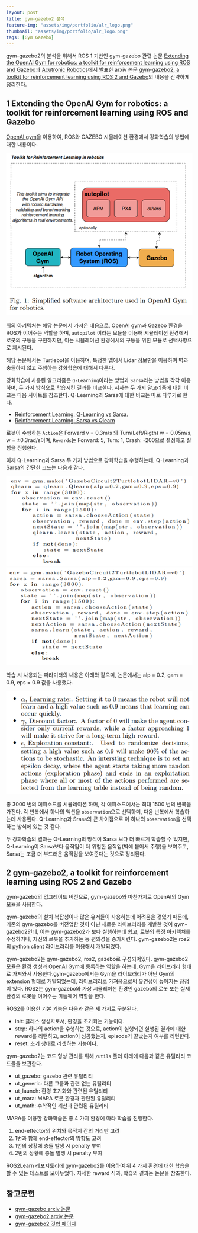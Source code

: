 ```yaml
---
layout: post
title: gym-gazebo2 분석
feature-img: "assets/img/portfolio/alr_logo.png"
thumbnail: "assets/img/portfolio/alr_logo.png"
tags: [Gym Gazebo]
---
```


gym-gazebo2의 분석을 위해서 ROS 1 기반인 gym-gazebo 관련 논문 [Extending the OpenAI Gym for robotics: a toolkit for reinforcement learning using ROS and Gazebo](https://arxiv.org/pdf/1608.05742.pdf)과 [Acutronic Robotics](https://acutronicrobotics.com/)에서 발표한 arxiv 논문 [gym-gazebo2, a toolkit for reinforcement learning using ROS 2 and Gazebo](https://arxiv.org/pdf/1903.06278.pdf)의 내용을 간략하게 정리한다.

## 1 Extending the OpenAI Gym for robotics: a toolkit for reinforcement learning using ROS and Gazebo

[OpenAI gym](https://www.gymlibrary.dev/)을 이용하여, ROS와 GAZEBO 시뮬레이션 환경에서 강화학습의 방법에 대한 내용이다.

<img src="/assets/img/posts/230304_gym_gazebo_architecture.png">

위의 아키텍처는 해당 논문에서 가져온 내용으로, OpenAI gym과 Gazebo 환경을 ROS가 이어주는 역할을 하며, `autopilot` 이라는 모듈을 이용해 시뮬레이션 환경에서 로봇의 구동을 구현하지만, 이는 시뮬레이션 환경에서의 구동을 위한 모듈로 선택사항으로 제시된다.

해당 논문에서는 Turtlebot을 이용하며, 특정한 맵에서 Lidar 정보만을 이용하여 벽과 충돌하지 않고 주행하는 강화학습에 대해서 다룬다.

강화학습에 사용된 알고리즘은 `Q-Learning`이라는 방법과 `Sarsa`라는 방법을 각각 이용하며, 두 가지 방식으로 학습시킨 결과를 비교한다. 저자는 두 가지 알고리즘에 대한 비교는 다음 사이트를 참조한다. Q-Learning과 Sarsa에 대한 비교는 따로 다루기로 한다.

* [Reinforcement Learning: Q-Learning vs Sarsa.](http://www.cse.unsw.edu.au/~cs9417ml/RL1/algorithms.html)
* [Reinforcement Learning: Sarsa vs Qlearn](https://studywolf.wordpress.com/2013/07/01/reinforcement-learning-sarsa-vs-q-learning/)

로봇이 수행하는 `Action`은 Forward v = 0.3m/s 와 Turn(Left/Rigth) w = 0.05m/s, w = $\pm$0.3rad/s이며, `Rewards`는 Forward: 5, Turn: 1, Crash: -200으로 설정하고 실험을 진행한다.

이제 Q-Learning과 Sarsa 두 가지 방법으로 강화학습을 수행하는데, Q-Learning과 Sarsa의 간단한 코드는 다음과 같다.

<img src="/assets/img/posts/230304_gym_gazebo_qlearning.png">
<img src="/assets/img/posts/230304_gym_gazebo_sarsa.png">

학습 시 사용되는 파라미터의 내용은 아래와 같으며, 논문에서는 alp = 0.2, gam = 0.9, eps = 0.9 값을 사용했다.

<img src="/assets/img/posts/230304_gym_gazebo_learning_parameters.png">

총 3000 번의 에피소드를 시뮬레이션 하며, 각 에피소드에서는 최대 1500 번의 반복을 가진다. 각 반복에서 하나의 액션을 `observation`으로 선택하며, 다음 반복에서 학습하는데 사용된다. Q-Learning과 Srasa의 큰 차이점으로 이 하나의 `observation`을 선택하는 방식에 있는 것 같다.

두 강화학습의 결과는 Q-Learning의 방식이 Sarsa 보다 더 빠르게 학습할 수 있지만, Q-Learning이 Sarsa보다 움직임이 더 위험한 움직임(벽에 붙어서 주행)을 보여주고, Sarsa는 조금 더 부드러운 움직임을 보여준다는 것으로 정리된다.

## 2 gym-gazebo2, a toolkit for reinforcement learning using ROS 2 and Gazebo

gym-gazebo의 업그레이드 버전으로, gym-gazebo와 마찬가지로 OpenAI의 Gym 모듈을 사용한다.

gym-gazebo의 설치 복잡성이나 많은 유저들이 사용하는데 어려움을 겪었기 때문에, 기존의 gym-gazebo를 버전업한 것이 아닌 새로운 라이브러리를 개발한 것이 gym-gazebo2인데, 이는 gym-gazebo2가 보다 실행하는데 쉽고, 로봇의 특정 아키텍처를 수정하거나, 자신의 로봇을 추가하는 등 편의성을 증가시킨다. gym-gazebo2는 ros2의 python client 라이브러리를 이용해서 개발되었다.

gym-gazebo2는 gym-gazebo2, ros2, gazebo로 구성되어있다. gym-gazebo2 모듈은 환경 생성과 OpenAI Gym에 등록하는 역할을 하는데, Gym을 라이브러리 형태로 가져와서 사용한다.gym-gazebo에서는 Gym을 라이브러리가 아닌 Gym의 extension 형태로 개발되었는데, 라이브러리로 가져옴으로써 유연성이 높아지는 장점이 있다. ROS2는 gym-gazebo와 가상 시뮬레이션 환경인 gazebo의 로봇 또는 실제 환경의 로봇을 이어주는 미들웨어 역할을 한다.

ROS2를 이용한 기본 기능은 다음과 같은 세 가지로 구분된다.
- init: 클래스 생성자로서, 환경을 초기화는 기능이다. 
- step: 하나의 action을 수행하는 것으로, action이 실행되면 실행된 결과에 대한 reward를 리턴하고, action이 성공했는지, episode가 끝났는지 여부를 리턴한다.
- reset: 초기 상태로 리셋하는 기능이다.

gym-gazebo2는 코드 형상 관리를 위해 `/utils` 폴더 아래에 다음과 같은 유틸리티 코드들을 보관한다.
- ut_gazebo: gazebo 관련 유틸리티
- ut_generic: 다른 그룹과 관련 없는 유틸리티
- ut_launch: 환경 초기화와 관련된 유틸리티
- ut_mara: MARA 로봇 환경과 관련된 유틸리티
- ut_math: 수학적인 계산과 관련된 유틸리티

MARA를 이용한 강화학습은 총 4 가지 환경에 따라 학습을 진행한다.
1. end-effector의 위치와 목적지 간의 거리만 고려
2. 1번과 함께 end-effector의 방향도 고려
3. 1번의 상황에 충돌 발생 시 penalty 부여
4. 2번의 상황에 충돌 발생 시 penalty 부여

ROS2Learn 레포지토리에 gym-gazebo2를 이용하여 위 4 가지 환경에 대한 학습을 할 수 있는 테스트를 모아두었다. 자세한 reward 식과, 학습의 결과는 논문을 참조한다.

## 참고문헌

- [gym-gazebo arxiv 논문](https://arxiv.org/pdf/1608.05742.pdf)
- [gym-gazebo2 arxiv 논문](https://arxiv.org/pdf/1903.06278.pdf)
- [gym-gazebo2 깃헙 페이지](https://github.com/AcutronicRobotics/gym-gazebo2)
